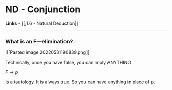 # ND - Conjunction 

**Links** - [[;1.6 - Natural Deduction]]

---

### What is  an F—elimination? 

![[Pasted image 20220531190839.png]]

Technically, once you have false, you can imply ANYTHING

$F \to p$ 

Is a tautology. It is always true. So you can have anything in place of p. 